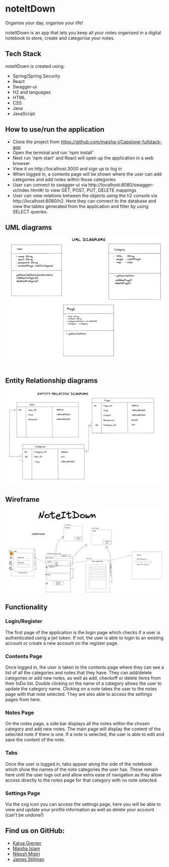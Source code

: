 # noteItDown

Organise your day, organise your life!

noteItDown is an app that lets you keep all your notes organised in a digital notebook to store, create and categorise your notes.

## Tech Stack

 noteItDown is created using:
 - Spring/Spring Security
 - React
 - Swagger-ui
 - H2 
 and languages
 - HTML
 - CSS
 - Java
 - JavaScript


## How to use/run the application
- Clone the project from https://github.com/maisha-i/Capstone-fullstack-app
- Open the terminal and run 'npm install'
- Next run 'npm start' and React will open up the application in a web browser
- View it on http://localhost:3000 and sign up to log in
- When logged in, a contents page will be shown where the user can add categories and add notes within those categories
- User can connect to swagger-ui via http://localhost:8080/swagger-ui/index.html#/ to view GET, POST, PUT, DELETE mappings
- User can view relations between the objects using the h2 console via http://localhost:8080/h2. Here they can connect to the database and view the tables generated from the application and filter by using SELECT queries.

## UML diagrams

![UML diagram](planning/UML.png)

## Entity Relationship diagrams

![Entity Relationship Diagram](planning/ERD.png)

## Wireframe

![Project Wireframe](planning/Wireframe.png)

## Functionality

### Login/Register

The first page of the application is the login page which checks if a user is authenticated using a jwt token. If not, the user is able to login to an existing account or create a new account on the register page.

### Contents Page

Once logged in, the user is taken to the contents page where they can see a list of all the categories and notes that they have. They can add/delete categories or add new notes, as well as add, checkoff or delete items from their toDo list. Double clicking on the name of a category allows the user to update the category name. Clicking on a note takes the user to the notes page with that note selected. They are also able to access the settings pages from here.

### Notes Page

On the notes page, a side bar displays all the notes within the chosen category and add new notes. The main page will display the content of the selected note if there is one. If a note is selected, the user is able to edit and save the content of the note.

### Tabs

Once the user is logged in, tabs appear along the side of the notebook which show the names of the note categories the user has. These remain here until the user logs out and allow extra ease of navigation as they allow access directly to the notes page for that category with no note selected.

### Settings Page

Via the cog icon you can access the settings page, here you will be able to view and update your profile information as well as delete your account (can't be undone!)

## Find us on GitHub:

- [Katya Grenier](https://github.com/katyagr)
- [Maisha Islam](https://github.com/maisha-i/)
- [Nikesh Mistri](https://github.com/nikesh-mistri)
- [James Stillman](https://github.com/JStillman1)